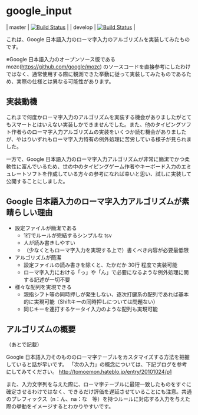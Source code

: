 # google_input

| master | [![Build Status](https://travis-ci.org/tomoemon/google_input.svg?branch=master)](https://travis-ci.org/tomoemon/google_input) |
| develop | [![Build Status](https://travis-ci.org/tomoemon/google_input.svg?branch=develop)](https://travis-ci.org/tomoemon/google_input) |

これは、Google 日本語入力のローマ字入力のアルゴリズムを実装してみたものです。

※Google 日本語入力のオープンソース版である mozc(https://github.com/google/mozc) のソースコードを直接参考にしたわけではなく、通常使用する際に観測できた挙動に従って実装してみたものであるため、実際の仕様とは異なる可能性があります。
## 実装動機

これまで何度かローマ字入力のアルゴリズムを実装する機会がありましたがとてもスマートとはいえない実装しかできませんでした。また、他のタイピングソフト作者らのローマ字入力アルゴリズムの実装をいくつか読む機会がありましたが、やはりいずれもローマ字入力特有の例外処理に苦労している様子が見られました。

一方で、Google 日本語入力のローマ字入力アルゴリズムが非常に簡潔でかつ柔軟性に富んでいるため、世の中のタイピングゲーム作者やキーボード入力のエミュレートソフトを作成している方々の参考になれば幸いと思い、試しに実装して公開することにしました。

## Google 日本語入力のローマ字入力アルゴリズムが素晴らしい理由

* 設定ファイルが簡潔である
  * 1行でルールが完結するシンプルな tsv
  * 人が読み書きしやすい
  * （少なくともローマ字入力を実現する上で）書くべき内容が必要最低限
* アルゴリズムが簡潔
  * 設定ファイルの読み書きを除くと、たかだか 30行 程度で実装可能
  * ローマ字入力における「っ」や「ん」で必要になるような例外処理に関する記述が一切不要
* 様々な配列を実現できる
  * 親指シフト等の同時押しが発生しない、逐次打鍵系の配列であれば基本的に実現可能（Shiftキーの同時押しについては問題ない）
  * 同じキーを連打するケータイ入力のような配列も実現可能

## アルゴリズムの概要

（あとで記載）

Google 日本語入力そのもののローマ字テーブルをカスタマイズする方法を把握していると話が早いです。
「次の入力」の概念については、下記ブログを参考にしてみてください。
http://tomoemon.hateblo.jp/entry/20101024/p1

また、入力文字列を与えた際に、ローマ字テーブルに最短一致したものをすぐに確定させるわけではなく、できるだけ評価を遅延させていることにも注意。共通のプレフィックス（n：ん、na：な　等）を持つルールに対応する入力を与えた際の挙動をイメージするとわかりやすいです。
